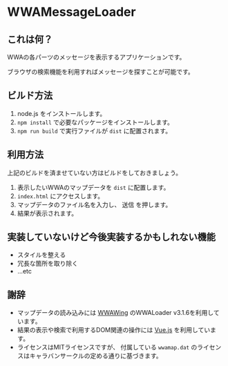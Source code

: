 WWAMessageLoader
===

## これは何？
WWAの各パーツのメッセージを表示するアプリケーションです。

ブラウザの検索機能を利用すればメッセージを探すことが可能です。

## ビルド方法
1. node.js をインストールします。
2. `npm install` で必要なパッケージをインストールします。
3. `npm run build` で実行ファイルが `dist` に配置されます。

## 利用方法
上記のビルドを済ませていない方はビルドをしておきましょう。

1. 表示したいWWAのマップデータを `dist` に配置します。
2. `index.html` にアクセスします。
3. マップデータのファイル名を入力し、 送信 を押します。
4. 結果が表示されます。

## 実装していないけど今後実装するかもしれない機能
- スタイルを整える
- 冗長な箇所を取り除く
- ...etc

## 謝辞
- マップデータの読み込みには [WWAWing](https://github.com/WWAWing/WWAWing/) のWWALoader v3.1.6を利用しています。
- 結果の表示や検索で利用するDOM関連の操作には [Vue.js](https://vuejs.org/) を利用しています。
- ライセンスはMITライセンスですが、 付属している `wwamap.dat` のライセンスはキャラバンサークルの定める通りに基づきます。
